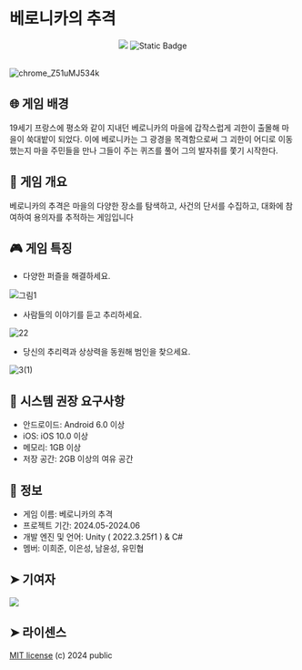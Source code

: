 # 베로니카의 추격

<div align = "center">
  <img src="https://img.shields.io/badge/license-MIT-blue">
  <img alt="Static Badge" src="https://img.shields.io/badge/Reference-C%23-green">
</div> </br>

![chrome_Z51uMJ534k](https://github.com/SGteamproject2/se2_project/assets/162520578/13ba59fe-c291-4f10-a257-7abc2df3e2c5)

## 🌐 게임 배경
19세기 프랑스에 평소와 같이 지내던 베로니카의 마을에 갑작스럽게 괴한이 출몰해 마을이 쑥대밭이 되었다.
이에 베로니카는 그 광경을 목격함으로써 그 괴한이 어디로 이동했는지 마을 주민들을 만나 그들이 주는 퀴즈를 풀어 그의 발자취를 쫓기 시작한다.

## 📑 게임 개요
베로니카의 추격은 마을의 다양한 장소를 탐색하고, 사건의 단서를 수집하고, 대화에 참여하여 용의자를 추적하는 게임입니다 

## 🎮 게임 특징
- 다양한 퍼즐을 해결하세요.

![그림1](https://github.com/SGteamproject2/se2_project/assets/129351110/8496c19a-7b65-4800-90ef-395464389e8a)

- 사람들의 이야기를 듣고 추리하세요.

![22](https://github.com/SGteamproject2/se2_project/assets/129351110/3c16bd0b-df37-4826-a8fa-b6b88e457ea1)

- 당신의 추리력과 상상력을 동원해 범인을 찾으세요.

![3(1)](https://github.com/SGteamproject2/se2_project/assets/129351110/17d1ab3f-868c-47aa-8635-7a25a88ff165)

## 💾 시스템 권장 요구사항
- 안드로이드: Android 6.0 이상
- iOS: iOS 10.0 이상
- 메모리: 1GB 이상
- 저장 공간: 2GB 이상의 여유 공간

## 📂 정보
- 게임 이름: 베로니카의 추격
- 프로젝트 기간: 2024.05-2024.06
- 개발 엔진 및 언어: Unity ( 2022.3.25f1 ) & C#
- 멤버: 이희준, 이은성, 남윤성, 유민협

## ➤ 기여자

<a href="https://github.com/SGteamproject2/se2_project/graphs/contributors">
  <img src="https://contrib.rocks/image?repo=SGteamproject2/se2_project" />
</a>

## ➤ 라이센스

[MIT license](https://github.com/SGteamproject2/se2_project/blob/main/LICENSE) (c) 2024 public
